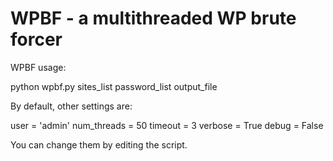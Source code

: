 WPBF - a multithreaded WP brute forcer
======================================

WPBF usage:

python wpbf.py sites_list password_list output_file

By default, other settings are:

user = 'admin'
num_threads = 50
timeout = 3
verbose = True
debug    = False

You can change them by editing the script.
